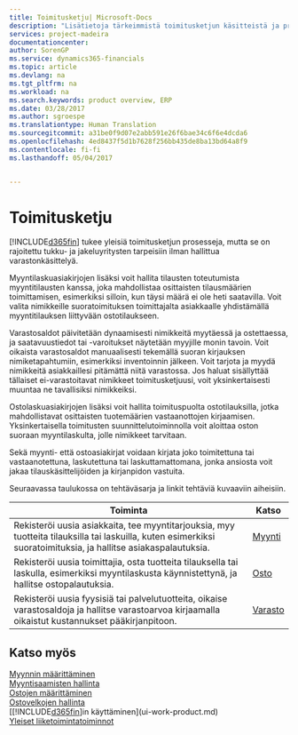 ```yaml
---
title: Toimitusketju| Microsoft-Docs
description: "Lisätietoja tärkeimmistä toimitusketjun käsitteistä ja prosesseista"
services: project-madeira
documentationcenter: 
author: SorenGP
ms.service: dynamics365-financials
ms.topic: article
ms.devlang: na
ms.tgt_pltfrm: na
ms.workload: na
ms.search.keywords: product overview, ERP
ms.date: 03/28/2017
ms.author: sgroespe
ms.translationtype: Human Translation
ms.sourcegitcommit: a31be0f9d07e2abb591e26f6bae34c6f6e4dcda6
ms.openlocfilehash: 4ed8437f5d1b7628f256bb435de8ba13bd64a8f9
ms.contentlocale: fi-fi
ms.lasthandoff: 05/04/2017


---
```

# <a name="supply-chain"></a>Toimitusketju
[!INCLUDE[d365fin](includes/d365fin_md.md)] tukee yleisiä toimitusketjun prosesseja, mutta se on rajoitettu tukku- ja jakeluyritysten tarpeisiin ilman hallittua varastonkäsittelyä.

Myyntilaskuasiakirjojen lisäksi voit hallita tilausten toteutumista myyntitilausten kanssa, joka mahdollistaa osittaisten tilausmäärien toimittamisen, esimerkiksi silloin, kun täysi määrä ei ole heti saatavilla. Voit valita nimikkeille suoratoimituksen toimittajalta asiakkaalle yhdistämällä myyntitilauksen liittyvään ostotilaukseen.

Varastosaldot päivitetään dynaamisesti nimikkeitä myytäessä ja ostettaessa, ja saatavuustiedot tai -varoitukset näytetään myyjille monin tavoin. Voit oikaista varastosaldot manuaalisesti tekemällä suoran kirjauksen nimiketapahtumiin, esimerkiksi inventoinnin jälkeen. Voit tarjota ja myydä nimikkeitä asiakkaillesi pitämättä niitä varastossa. Jos haluat sisällyttää tällaiset ei-varastoitavat nimikkeet toimitusketjuusi, voit yksinkertaisesti muuntaa ne tavallisiksi nimikkeiksi.

Ostolaskuasiakirjojen lisäksi voit hallita toimituspuolta ostotilauksilla, jotka mahdollistavat osittaisten tuotemäärien vastaanottojen kirjaamisen. Yksinkertaisella toimitusten suunnittelutoiminnolla voit aloittaa oston suoraan myyntilaskulta, jolle nimikkeet tarvitaan.

Sekä myynti- että ostoasiakirjat voidaan kirjata joko toimitettuna tai vastaanotettuna, laskutettuna tai laskuttamattomana, jonka ansiosta voit jakaa tilauskäsittelijöiden ja kirjanpidon vastuita.

Seuraavassa taulukossa on tehtäväsarja ja linkit tehtäviä kuvaaviin aiheisiin.

| Toiminta | Katso |
| --- | --- |
| Rekisteröi uusia asiakkaita, tee myyntitarjouksia, myy tuotteita tilauksilla tai laskuilla, kuten esimerkiksi suoratoimituksia, ja hallitse asiakaspalautuksia. |[Myynti](sales-manage-sales.md) |
| Rekisteröi uusia toimittajia, osta tuotteita tilauksella tai laskulla, esimerkiksi myyntilaskusta käynnistettynä, ja hallitse ostopalautuksia. |[Osto](purchasing-manage-purchasing.md) |
| Rekisteröi uusia fyysisiä tai palvelutuotteita, oikaise varastosaldoja ja hallitse varastoarvoa kirjaamalla oikaistut kustannukset pääkirjanpitoon. |[Varasto](inventory-manage-inventory.md) |

## <a name="see-also"></a>Katso myös
[Myynnin määrittäminen](sales-setup-sales.md)  
[Myyntisaamisten hallinta](receivables-manage-receivables.md)     
[Ostojen määrittäminen](purchasing-setup-purchasing.md)  
[Ostovelkojen hallinta](payables-manage-payables.md)    
[[!INCLUDE[d365fin](includes/d365fin_md.md)]in käyttäminen](ui-work-product.md)  
[Yleiset liiketoimintatoiminnot](ui-across-business-areas.md)


